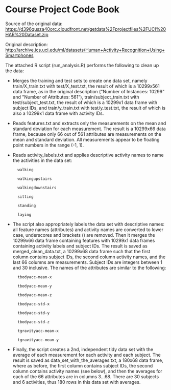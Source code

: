 Course Project Code Book
========================

Source of the original data: https://d396qusza40orc.cloudfront.net/getdata%2Fprojectfiles%2FUCI%20HAR%20Dataset.zip  

Original description: http://archive.ics.uci.edu/ml/datasets/Human+Activity+Recognition+Using+Smartphones  

The attached R script (run_analysis.R) performs the following to clean up the data:  

* Merges the training and test sets to create one data set, namely train/X_train.txt with test/X_test.txt, the result of which is a 10299x561 data frame, as in the original description ("Number of Instances: 10299" and "Number of Attributes: 561"), train/subject_train.txt with test/subject_test.txt, the result of which is a 10299x1 data frame with subject IDs, and train/y_train.txt with test/y_test.txt, the result of which is also a 10299x1 data frame with activity IDs.  

* Reads features.txt and extracts only the measurements on the mean and standard deviation for each measurement. The result is a 10299x66 data frame, because only 66 out of 561 attributes are measurements on the mean and standard deviation. All measurements appear to be floating point numbers in the range (-1, 1).  

* Reads activity_labels.txt and applies descriptive activity names to name the activities in the data set:  

        walking  
        
        walkingupstairs  
        
        walkingdownstairs  
        
        sitting  
        
        standing  
        
        laying  

* The script also appropriately labels the data set with descriptive names: all feature names (attributes) and activity names are converted to lower case, underscores and brackets () are removed. Then it merges the 10299x66 data frame containing features with 10299x1 data frames containing activity labels and subject IDs. The result is saved as merged_clean_data.txt, a 10299x68 data frame such that the first column contains subject IDs, the second column activity names, and the last 66 columns are measurements. Subject IDs are integers between 1 and 30 inclusive. The names of the attributes are similar to the following:  

        tbodyacc-mean-x   
        
        tbodyacc-mean-y   
        
        tbodyacc-mean-z   
        
        tbodyacc-std-x  
        
        tbodyacc-std-y  
        
        tbodyacc-std-z  
        
        tgravityacc-mean-x  
        
        tgravityacc-mean-y  

* Finally, the script creates a 2nd, independent tidy data set with the average of each measurement for each activity and each subject. The result is saved as data_set_with_the_averages.txt, a 180x68 data frame, where as before, the first column contains subject IDs, the second column contains activity names (see below), and then the averages for each of the 66 attributes are in columns 3...68. There are 30 subjects and 6 activities, thus 180 rows in this data set with averages.  
